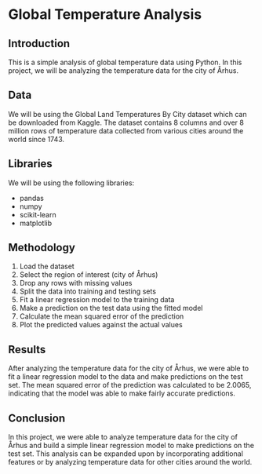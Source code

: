 # Global Temperature Analysis

## Introduction

This is a simple analysis of global temperature data using Python. In this project, we will be analyzing the temperature data for the city of Århus.

## Data

We will be using the Global Land Temperatures By City dataset which can be downloaded from Kaggle. The dataset contains 8 columns and over 8 million rows of temperature data collected from various cities around the world since 1743.

## Libraries

We will be using the following libraries:

- pandas
- numpy
- scikit-learn
- matplotlib

## Methodology

1. Load the dataset
2. Select the region of interest (city of Århus)
3. Drop any rows with missing values
4. Split the data into training and testing sets
5. Fit a linear regression model to the training data
6. Make a prediction on the test data using the fitted model
7. Calculate the mean squared error of the prediction
8. Plot the predicted values against the actual values

## Results

After analyzing the temperature data for the city of Århus, we were able to fit a linear regression model to the data and make predictions on the test set. The mean squared error of the prediction was calculated to be 2.0065, indicating that the model was able to make fairly accurate predictions.

## Conclusion

In this project, we were able to analyze temperature data for the city of Århus and build a simple linear regression model to make predictions on the test set. This analysis can be expanded upon by incorporating additional features or by analyzing temperature data for other cities around the world.

